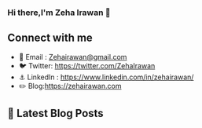 ### Hi there,I'm Zeha Irawan  👋
 
## Connect with me

- :email: Email : [Zehairawan@gmail.com](mailto:zehairawan@gmail.com)
- :bird: Twitter: https://twitter.com/ZehaIrawan 
- :anchor: LinkedIn : https://www.linkedin.com/in/zehairawan/
- :pencil2: Blog:https://zehairawan.com


## 📝 Latest Blog Posts

<!-- <ul>
  <li><a href="https://zehairawan.com/learning-firebase-notes/"> 🔥<b> My Personal Notes on Learning Firebase</b></a><br/></li>
    <li><a href="https://zehairawan.com/themostdangerouswritingapp-clone/">📓 <b> Building themostdangerouswritingapp Clone </b></a><br/></li>
    <li><a href="https://zehairawan.com/learning-firebase-notes/"> 🍃<b> How to use tailwindcss with create-react-app</b></a><br/></li>
</ul>
 -->


